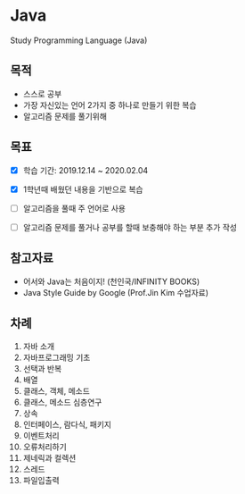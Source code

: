 # Java
Study Programming Language (Java)

## 목적
- 스스로 공부
- 가장 자신있는 언어 2가지 중 하나로 만들기 위한 복습
- 알고리즘 문제를 풀기위해

## 목표
- [x] 학습 기간: 2019.12.14 ~ 2020.02.04
- [x] 1학년때 배웠던 내용을 기반으로 복습
- [ ] 알고리즘을 풀때 주 언어로 사용
- [ ] 알고리즘 문제를 풀거나 공부를 할때 보충해야 하는 부분 추가 작성


## 참고자료
- 어서와 Java는 처음이지! (천인국/INFINITY BOOKS)
- Java Style Guide by Google (Prof.Jin Kim 수업자료)

## 차례
1. 자바 소개
2. 자바프로그래밍 기초
3. 선택과 반복
4. 배열
5. 클래스, 객체, 메소드
6. 클래스, 메소드 심층연구
7. 상속
8. 인터페이스, 람다식, 패키지
9. 이벤트처리
10. 오류처리하기
11. 제네릭과 컬렉션
12. 스레드
13. 파일입출력

